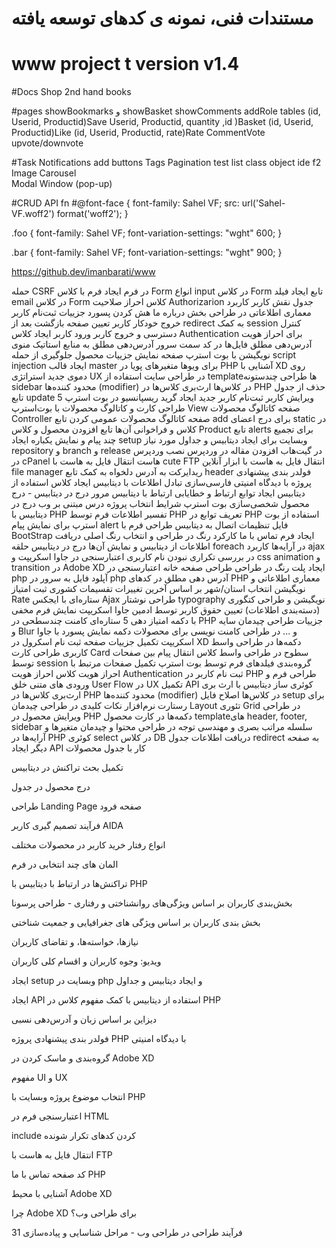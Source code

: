 #  مستندات فنی، نمونه ی کدهای توسعه یافته

# www project t version v1.4

#Docs
Shop 2nd hand books

#pages
 showBookmarks و showBasket showComments addRole
 tables
  (id, Userid, Productid)Save Userid, Productid, quantity ,id )Basket  (id, Userid, Productid)Like (id, Userid, Productid, rate)Rate  CommentVote upvote/downvote 

#Task
Notifications
add buttons
Tags
Pagination
test 
list class object ide f2 
Image Carousel	
Modal Window (pop-up)	

#CRUD API fn
#@font-face {
  font-family: Sahel VF;
  src: url('Sahel-VF.woff2') format('woff2');
}

.foo {
  font-family: Sahel VF;
  font-variation-settings: "wght" 600;
}

.bar {
  font-family: Sahel VF;
  font-variation-settings: "wght" 900;
}

https://github.dev/imanbarati/www


حمله CSRF در فرم
ایجاد فرم با کلاس Form
انواع input در کلاس Form
تابع ایجاد فیلد email در کلاس Form
کلاس احراز صلاحیت Authorizarion
جدول نقش کاربر
کاربرد معماری اطلاعاتی در طراحی بخش درباره ما
هش کردن پسورد
جزییات ثبت‌نام کاربر
خروج خودکار کاربر
تعیین صفحه بازگشت بعد از redirect به کمک session
کنترل دسترسی و خروج کاربر
ورود کاربر
ایجاد کلاس Authentication برای احراز هویت
آدرس‌دهی مطلق فایل‌ها در کد سمت سرور
آدرس‌دهی مطلق به منابع استاتیک
منوی نویگیشن با بوت استرپ
صفحه نمایش جزییات محصول
جلوگیری از حمله script injection
ایجاد قالب master برای ویوها
متغیرهای پویا در PHP
آشنایی با XD روی دموی جدید
استراتژی UX در طراحی سایت
استفاده از templateها
طراحی چندستونه sidebar
محدود کننده‌ها (modifier) در کلاس‌ها
ارث‌بری کلاس‌ها در PHP
حذف از جدول
تابع update
ویرایش کاربر
ثبت‌نام کاربر جدید
ایجاد گرید ریسپانسیو در بوت استرپ 5
طراحی کارت و کاتالوگ محصولات با بوت‌استرپ
View صفحه کاتالوگ محصولات
Controller صفحه کاتالوگ محصولات
عمومی کردن تابع add برای درج
اعضای static در کلاس و فراخوانی آن‌ها
تابع افزودن محصول و کلاس Product
تابع alerts برای تجمیع چند پیام و نمایش یکباره
ایجاد setup وبسایت برای ایجاد دیتابیس و جداول مورد نیاز
repository و branch و release در گیت‌هاب
افزودن مقاله در وردپرس
نصب وردپرس در cPanel هاست
انتقال فایل به هاست با cute FTP
انتقال فایل به هاست با ابزار آنلاین file manager
ریدایرکت به آدرس دلخواه به کمک تابع header
فولدر بندی پیشنهادی پروژه با دیدگاه امنیتی
فارسی‌سازی تبادل اطلاعات با دیتابیس
ایجاد کلاس استفاده از دیتابیس
ایجاد توابع ارتباط و خطایابی ارتباط با دیتابیس
مرور درج در دیتابیس - درج محصول
شخصی‌سازی بوت استرپ
شرایط انتخاب پروژه درس مبتنی بر وب
درج در دیتابیس با PHP
تفسیر اطلاعات فرم توسط PHP
تعریف توابع در PHP
استفاده از بوت استرپ برای نمایش پیام alert
فایل تنظیمات اتصال به دیتابیس
طراحی فرم با BootStrap
ایجاد فرم تماس با ما
کارکرد رنگ در طراحی و انتخاب رنگ اصلی
دریافت اطلاعات از دیتابیس و نمایش آن‌ها
درج در دیتابیس
حلقه foreach در آرایه‌ها
کاربرد ajax در بررسی تکراری نبودن نام کاربری
اعتبارسنجی در جاوا اسکریپت و css
animation و transition در Adobe XD
ایجاد پلت رنگ در طراحی
طراحی صفحه خانه
اعتبارسنجی در php
آپلود فایل به سرور در php
آدرس دهی مطلق در کدهای PHP
معماری اطلاعاتی و نویگیشن
انتخاب استان/شهر بر اساس آخرین تغییرات تقسیمات کشوری
ثبت امتیاز Rate ستاره‌ای با ایجکس Ajax
طراحی نوشتار typography
نویگیشن و طراحی کتگوری (دسته‌بندی اطلاعات)
تعیین حقوق کاربر توسط ادمین
جاوا اسکریپت نمایش فرم مخفی با دکمه امتیاز دهی 5 ستاره‌ای
کامنت چندسطحی در PHP
جزییات طراحی چیدمان
سایه و Blur و ... در طراحی
کامنت نویسی برای محصولات
دکمه نمایش پسورد با جاوا اسکریپت
تکمیل جزییات صفحه ثبت نام
اسکرول در XD
دکمه‌ها در طراحی واسط کاربری
طراحی کارت Card
سطوح در طراحی واسط
کلاس انتقال پیام بین صفحات توسط session
گروه‌بندی فیلدهای فرم توسط بوت استرپ
تکمیل صفحات مرتبط با احراز هویت
کلاس احراز هویت Authentication
ثبت نام کاربر در PHP
طراحی فرم و ورودی های متنی
خلق User Flow در UX
تکمیل API کوئری ساز دیتابیس با ارث بری
ارث‌بری کلاس‌ها در PHP
محدود کننده‌ها (modifier) در کلاس‌ها
اصلاح فایل setup برای رستارت نرم‌افزار
نکات کلیدی در طراحی چیدمان Layout
تئوری Grid در طراحی
ویرایش محصول در PHP
دکمه‌ها در کارت محصول
template‌های header, footer, sidebar
سلسله مراتب بصری و مهندسی توجه در طراحی محتوا و چیدمان
متغیرها و آرایه‌ها در PHP
کوئری select در کلاس DB
دریافت اطلاعات جدول
redirect به صفحه دیگر
ایجاد API کار با جدول محصولات

تکمیل بحث تراکنش در دیتابیس

درج محصول در جدول

طراحی Landing Page صفحه فرود

فرآیند تصمیم گیری کاربر AIDA

انواع رفتار خرید کاربر در محصولات مختلف

المان های چند انتخابی در فرم

تراکنش‌ها در ارتباط با دیتابیس با PHP

بخش‌بندی کاربران بر اساس ویژگی‌های روانشناختی و رفتاری - طراحی پرسونا

بخش بندی کاربران بر اساس ویژگی های جغرافیایی و جمعیت شناختی

نیازها، خواسته‌ها، و تقاضای کاربران

ویدیو: وجوه کاربران و اقسام کلی کاربران

ایجاد setup وبسایت در php و ایجاد دیتابیس و جداول

ایجاد API استفاده از دیتابیس با کمک مفهوم کلاس در PHP

دیزاین بر اساس زبان و آدرس‌دهی نسبی

فولدر بندی پیشنهادی پروژه PHP با دیدگاه امنیتی

گروه‌بندی و ماسک کردن در Adobe XD

مفهوم UI و UX

انتخاب موضوع پروژه وبسایت با PHP

اعتبارسنجی فرم در HTML

include کردن کدهای تکرار شونده

انتقال فایل به هاست با FTP

کد صفحه تماس با ما PHP

آشنایی با محیط Adobe XD

چرا Adobe XD برای طراحی وب؟

فرآیند طراحی در طراحی وب - مراحل شناسایی و پیاده‌سازی
31 
